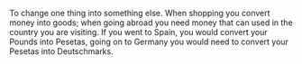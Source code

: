 To change one thing into something else. When shopping you convert money
into goods; when going abroad you need money that can used in the
country you are visiting. If you went to Spain, you would convert your
Pounds into Pesetas, going on to Germany you would need to convert your
Pesetas into Deutschmarks.
